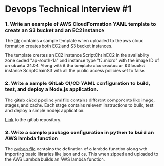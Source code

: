 # Devops Technical Interview #1

### 1. Write an example of AWS CloudFormation YAML template to create an S3 bucket and an EC2 instance

The [file](./sc-ec2-s3.yaml) contains a sample template when uploaded to the aws cloud formation creates both EC2 and S3 bucket instances.

The template creates an EC2 instance ScriptChainEC2 in the availability zone coded "ap-south-1a" and instance type "t2.micro" with the image ID of an ubuntu 24.04. Along with it the template also creates an S3 bucket instance ScriptChainS3 with all the public access policies set to false. 

### 2. Write a sample GitLab CI/CD YAML configuration to build, test, and deploy a Node.js application.

The [gitlab ci/cd pipeline yml file](./.gitlab-ci.yml) contains different components like image, stages, and cache. Each stage contains relevent instructions to build, test and deploy a simple nodejs application.

[Link](https://gitlab.com/interview2711622/nodejs_cicd) to the gitlab repository.

### 3. Write a sample package configuration in python to build an AWS lambda function

The [python file](./aws_lambda.py) contains the defination of a lambda function along with importing basic libraries like json and os. This when zipped and uploaded to the AWS Lambda builds an AWS lambda function.
